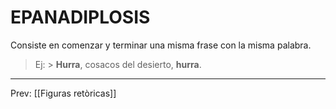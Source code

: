 # EPANADIPLOSIS
Consiste en comenzar y terminar una misma frase con la misma palabra.

>Ej:
	>  **Hurra**, cosacos del desierto, **hurra**.

___
Prev: [[Figuras retòricas]]
